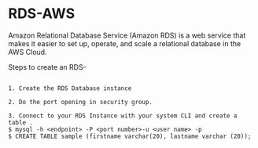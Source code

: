 # RDS-AWS

Amazon Relational Database Service (Amazon RDS) is a web service that makes it easier to set up, operate, and scale a relational database in the AWS Cloud.

Steps to create an RDS-

```

1. Create the RDS Database instance

2. Do the port opening in security group.

3. Connect to your RDS Instance with your system CLI and create a table .
$ mysql -h <endpoint> -P <port number>-u <user name> -p 
$ CREATE TABLE sample (firstname varchar(20), lastname varchar (20)); 

```
